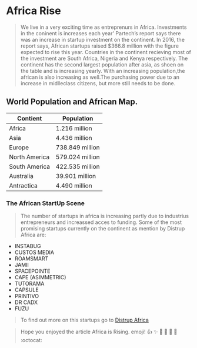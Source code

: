 # Africa Rise

> We live in a very exciting time as entreprenurs in Africa. Investments in the coninent is increases each year'
> Partech’s report says there was an increase in startup investment on the continent. In 2016, the report says, African startups raised $366.8 million with the figure expected to rise this year.
> Countries in the continent recieving most of the investment are South Africa, Nigeria and Kenya respectively.
> The continent has the second largest population after asia, as shoen on the table and is increasing yearly. 
> With an increasing population,the african is also increasing as well.The purchasing power due to an increase in midlleclass citizens, but more still needs to be done.

## World Population and African Map. 

Contient | Population
-------- | ----------
Africa | 1.216 million
Asia | 4.436 million
Europe | 738.849 million
North America | 579.024 million
South America | 422.535 million
Australia | 39.901 million
Antractica | 4.490 million

### The African StartUp Scene
> The number of startups in africa is increasing partly due to industrius entrepreneurs and increassed acces to funding.
>Some of the most promising startups currently on the continent as mention by Distrup Africa are:

* INSTABUG                          
* CUSTOS MEDIA                       
* ROAMSMART                         
* JAMII                        
* SPACEPOINTE                       
* CAPE (ASIMMETRIC) 
* TUTORAMA                          
* CAPSULE
* PRINTIVO                          
* DR CADX
* FUZU  

>To find out more on this startups go to [Distrup Africa](https://www.disrupt-africa.com/2017/01/12-african-startups-to-watch-in-2017/)

> Hope you enjoyed the article Africa is Rising. 
emoji!
:+1: :sparkles: :camel: :tada:
:rocket: :metal: :octocat: 




                                    


